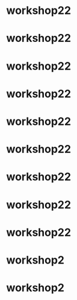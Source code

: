 # workshop22
# workshop22
# workshop22
# workshop22
# workshop22
# workshop22
# workshop22
# workshop22
# workshop22
# workshop2
# workshop2
